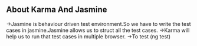About Karma And Jasmine
--------------------------
->Jasmine is behaviour driven test environment.So we have to write the test cases in jasmine.Jasmine allows us to struct all the test cases. ->Karma will help us to run that test cases in multiple browser. ->To test (ng test)
